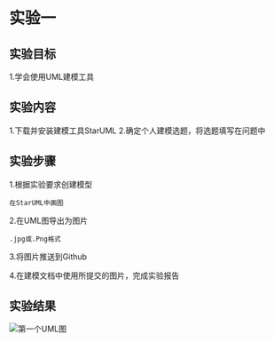 # 实验一

## 实验目标
1.学会使用UML建模工具

## 实验内容
1.下载并安装建模工具StarUML
2.确定个人建模选题，将选题填写在问题中

## 实验步骤
1.根据实验要求创建模型

    在StarUML中画图
  
2.在UML图导出为图片

    .jpg或.Png格式
  
3.将图片推送到Github

4.在建模文档中使用所提交的图片，完成实验报告

## 实验结果

![第一个UML图](./model1.png)
